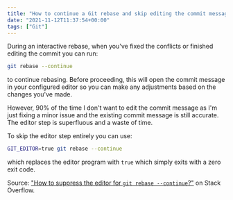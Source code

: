 ```yaml
---
title: "How to continue a Git rebase and skip editing the commit message"
date: "2021-11-12T11:37:54+00:00"
tags: ["Git"]
---
```


During an interactive rebase, when you've fixed the conflicts or finished
editing the commit you can run:

```sh
git rebase --continue
```

to continue rebasing. Before proceeding, this will open the commit message in
your configured editor so you can make any adjustments based on the changes
you've made.

However, 90% of the time I don't want to edit the commit message as I'm just
fixing a minor issue and the existing commit message is still accurate. The
editor step is superfluous and a waste of time.

To skip the editor step entirely you can use:

```sh
GIT_EDITOR=true git rebase --continue
```

which replaces the editor program with `true` which simply exits with a zero
exit code.

Source:
["How to suppress the editor for `git rebase --continue`?"](https://stackoverflow.com/questions/43489971/how-to-suppress-the-editor-for-git-rebase-continue)
on Stack Overflow.

